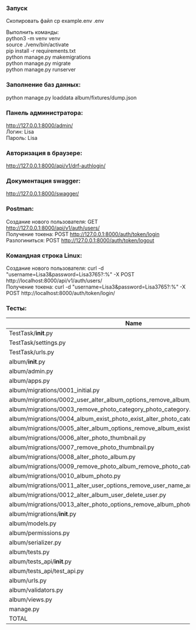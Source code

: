 ### Запуск

Cкопировать файл 
cp example.env .env

Выполнить команды:  
python3 -m venv venv  
source ./venv/bin/activate  
pip install -r requirements.txt  
python manage.py makemigrations  
python manage.py migrate  
python manage.py runserver  

### Заполнение баз данных:   
python manage.py loaddata album/fixtures/dump.json 

### Панель администратора:  
http://127.0.0.1:8000/admin/  
Логин: Lisa  
Пароль: Lisa  
  
### Авторизация в браузере:  
http://127.0.0.1:8000/api/v1/drf-authlogin/  

### Документация swagger:  
http://127.0.0.1:8000/swagger/
  
### Postman:  
Создание нового пользователя: GET http://127.0.0.1:8000/api/v1/auth/users/  
Получение токена: POST http://127.0.0.1:8000/auth/token/login  
Разлогиниться: POST http://127.0.0.1:8000/auth/token/logout  

### Командная строка Linux:  
Создание нового пользователя: curl -d "username=Lisa3&password=Lisa3765?:%" -X POST http://localhost:8000/api/v1/auth/users/  
Получение токена: curl -d "username=Lisa3&password=Lisa3765?:%" -X POST http://localhost:8000/auth/token/login/  

### Тесты:

| Name                                                                               | Stmts | Miss | Cover 
|------------------------------------------------------------------------------------|:------|:-----|:------
| TestTask/__init__.py                                                               |    0  |    0 |  100%
| TestTask/settings.py                                                               |    26 |    0 |  100%
| TestTask/urls.py                                                                   |    13 |    1 |   92%
| album/__init__.py                                                                  |     0 |    0 |  100%
| album/admin.py                                                                     |    29 |    7 |   76%
| album/apps.py                                                                      |     4 |    0 |  100%
| album/migrations/0001_initial.py                                                   |     6 |    0 |  100%
| album/migrations/0002_user_alter_album_options_remove_album_author_and_more.py     |     5 |    0 |  100%
| album/migrations/0003_remove_photo_category_photo_category.py                      |     4 |    0 |  100%
| album/migrations/0004_album_exist_photo_exist_alter_photo_category.py              |     4 |    0 |  100%
| album/migrations/0005_alter_album_options_remove_album_exist_and_more.py           |     6 |    0 |  100%
| album/migrations/0006_alter_photo_thumbnail.py                                     |     5 |    0 |  100%
| album/migrations/0007_remove_photo_thumbnail.py                                    |     4 |    0 |  100%
| album/migrations/0008_alter_photo_album.py                                         |     5 |    0 |  100%
| album/migrations/0009_remove_photo_album_remove_photo_category_and_more.py         |     4 |    0 |  100%
| album/migrations/0010_album_photo.py                                               |     6 |    0 |  100%
| album/migrations/0011_alter_user_options_remove_user_name_and_more.py              |     4 |    0 |  100%
| album/migrations/0012_alter_album_user_delete_user.py                              |     6 |    0 |  100%
| album/migrations/0013_alter_photo_options_remove_album_photos_quantity_and_more.py |     6 |    0 |  100%
| album/migrations/__init__.py                                                       |     0 |    0 |  100%
| album/models.py                                                                    |    50 |    7 |   86%
| album/permissions.py                                                               |    11 |    6 |   45%
| album/serializer.py                                                                |    30 |    6 |   80%
| album/tests.py                                                                     |    55 |    0 |  100%
| album/tests_api/__init__.py                                                        |     0 |    0 |  100%
| album/tests_api/test_api.py                                                        |     0 |    0 |  100%
| album/urls.py                                                                      |     3 |    0 |  100%
| album/validators.py                                                                |     9 |    7 |   22%
| album/views.py                                                                     |    44 |    1 |   98%
| manage.py                                                                          |    12 |    2 |   83%
| TOTAL                                                                              |   351 |   37 |   89%


